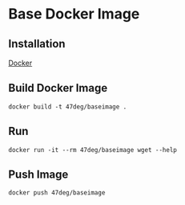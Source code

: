 # Base Docker Image

## Installation

[Docker](https://www.docker.com/)

## Build Docker Image

	docker build -t 47deg/baseimage .

## Run

	docker run -it --rm 47deg/baseimage wget --help

## Push Image

	docker push 47deg/baseimage
